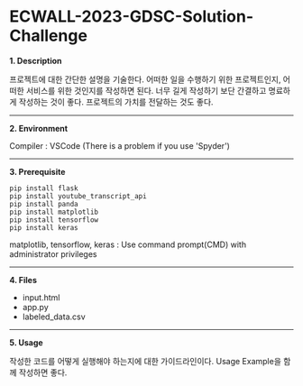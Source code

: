 # ECWALL-2023-GDSC-Solution-Challenge

**1. Description**

프로젝트에 대한 간단한 설명을 기술한다. 어떠한 일을 수행하기 위한 프로젝트인지, 어떠한 서비스를 위한 것인지를 작성하면 된다. 너무 길게 작성하기 보단 간결하고 명료하게 작성하는 것이 좋다. 프로젝트의 가치를 전달하는 것도 좋다.

* * *
**2. Environment**

 Compiler : VSCode (There is a problem if you use 'Spyder')
 
* * *
**3. Prerequisite**
```
pip install flask
pip install youtube_transcript_api
pip install panda
pip install matplotlib
pip install tensorflow
pip install keras
```
matplotlib, tensorflow, keras : Use command prompt(CMD) with administrator privileges

* * *
**4. Files**
- input.html
- app.py
- labeled_data.csv

* * *
**5. Usage**

작성한 코드를 어떻게 실행해야 하는지에 대한 가이드라인이다. Usage Example을 함께 작성하면 좋다.
